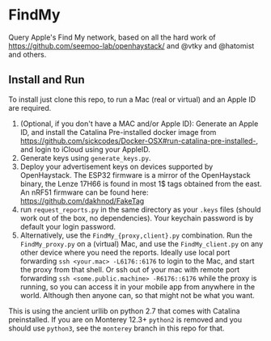 # FindMy
Query Apple's Find My network, based on all the hard work of https://github.com/seemoo-lab/openhaystack/ and @vtky and @hatomist and others.

## Install and Run
To install just clone this repo, to run a Mac (real or virtual) and an Apple ID are required.

1. (Optional, if you don't have a MAC and/or Apple ID): Generate an Apple ID, and install the Catalina Pre-installed docker image from https://github.com/sickcodes/Docker-OSX#run-catalina-pre-installed-, and login to iCloud using your AppleID.
2. Generate keys using `generate_keys.py`.
3. Deploy your advertisement keys on devices supported by OpenHaystack. The ESP32 firmware is a mirror of the OpenHaystack binary, the Lenze 17H66 is found in most 1$ tags obtained from the east. An nRF51 firmware can be found here: https://github.com/dakhnod/FakeTag
4. run `request_reports.py` in the same directory as your `.keys` files (should work out of the box, no dependencies). Your keychain password is by default your login password.
5. Alternatively, use the `FindMy_{proxy,client}.py` combination. Run the `FindMy_proxy.py` on a (virtual) Mac, and use the `FindMy_client.py` on any other device where you need the reports. Ideally use local port forwarding `ssh <your.mac> -L6176::6176` to login to the Mac, and start the proxy from that shell. Or ssh out of your mac with remote port forwarding `ssh <some.public.machine> -R6176::6176` while the proxy is running, so you can access it in your mobile app from anywhere in the world. Although then anyone can, so that might not be what you want.

This is using the ancient urllib on python 2.7 that comes with Catalina preinstalled. If you are on Monterey 12.3+ `python2` is removed and you should use `python3`, see the `monterey` branch in this repo for that.

